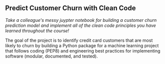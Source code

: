 ## Predict Customer Churn with Clean Code ##
*Take a colleague's messy juypter notebook for building a customer churn prediction model and implement all of the clean code principles you have learned throughout the course!*

The goal of the project is to identify credit card customers that are most likely to churn by building a Python package for a machine learning project that follows coding (PEP8) and engineering best practices for implementing software (modular, documented, and tested).
